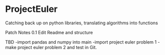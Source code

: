 # ProjectEuler
Catching back up on python libraries, translating algorithms into functions

Patch Notes
0.1 Edit Readme and structure

TBD
-import pandas and numpy into main
-import project euler problem 1 
-make project euler problem 2 and test in Git.

